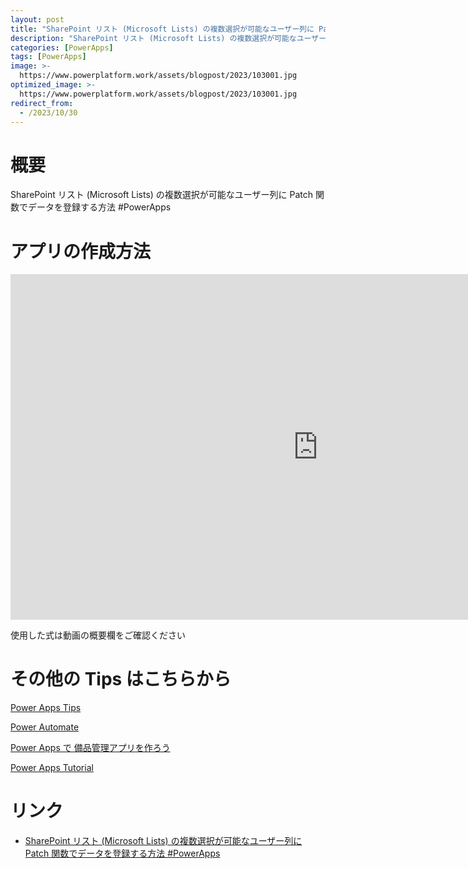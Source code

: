 ```yaml
---
layout: post
title: "SharePoint リスト (Microsoft Lists) の複数選択が可能なユーザー列に Patch 関数でデータを登録する方法 #PowerApps"
description: "SharePoint リスト (Microsoft Lists) の複数選択が可能なユーザー列に Patch 関数でデータを登録する方法 #PowerAppsを動画で分かりやすく解説"
categories: [PowerApps]
tags: [PowerApps]
image: >-
  https://www.powerplatform.work/assets/blogpost/2023/103001.jpg
optimized_image: >-
  https://www.powerplatform.work/assets/blogpost/2023/103001.jpg
redirect_from:
  - /2023/10/30
---
```



#  概要

SharePoint リスト (Microsoft Lists) の複数選択が可能なユーザー列に Patch 関数でデータを登録する方法 #PowerApps


# アプリの作成方法

<iframe width="983" height="553" src="https://www.youtube.com/embed/gPmvrRYUZRg" title="YouTube video player" frameborder="0" allow="accelerometer; autoplay; clipboard-write; encrypted-media; gyroscope; picture-in-picture" allowfullscreen></iframe>


使用した式は動画の概要欄をご確認ください


# その他の Tips はこちらから

[Power Apps Tips](https://www.youtube.com/watch?v=VrAQf3JQ7yM&list=PLVhFi1fb3DqakSLVMn22DDcySXh9jtzi- )


[Power Automate](https://www.youtube.com/watch?v=-YnJYT0ASEM&list=PLVhFi1fb3Dqbzic6GieqnLFgD3aTj-eHA)


[Power Apps で 備品管理アプリを作ろう](https://www.youtube.com/playlist?list=PLVhFi1fb3DqZM3HKb8Hea6XEL96990Fyn)


[Power Apps Tutorial](https://www.youtube.com/playlist?list=PLVhFi1fb3DqalxpL974VvAJvV4iWoSbe_)


# リンク


- [SharePoint リスト (Microsoft Lists) の複数選択が可能なユーザー列に Patch 関数でデータを登録する方法 #PowerApps](https://www.youtube.com/watch?v=gPmvrRYUZRg)

